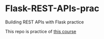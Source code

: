 # Flask-REST-APIs-prac
Building REST APIs with Flask practice

This repo is practice of [this course](https://www.udemy.com/course/rest-api-flask-and-python)
